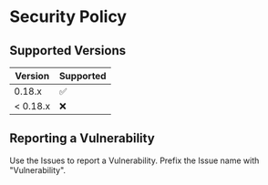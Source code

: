 # Security Policy

## Supported Versions

| Version  | Supported          |
| -------- | ------------------ |
| 0.18.x   | :white_check_mark: |
| < 0.18.x | :x:                |

## Reporting a Vulnerability

Use the Issues to report a Vulnerability. Prefix the Issue name with "Vulnerability".
